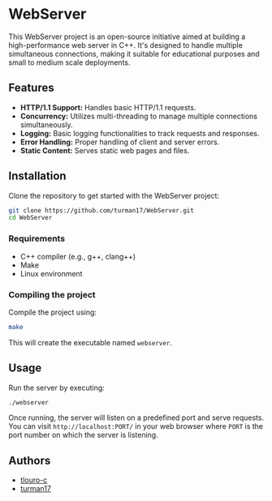 # WebServer

This WebServer project is an open-source initiative aimed at building a high-performance web server in C++. It's designed to handle multiple simultaneous connections, making it suitable for educational purposes and small to medium scale deployments.

## Features

- **HTTP/1.1 Support:** Handles basic HTTP/1.1 requests.
- **Concurrency:** Utilizes multi-threading to manage multiple connections simultaneously.
- **Logging:** Basic logging functionalities to track requests and responses.
- **Error Handling:** Proper handling of client and server errors.
- **Static Content:** Serves static web pages and files.

## Installation

Clone the repository to get started with the WebServer project:

```bash
git clone https://github.com/turman17/WebServer.git
cd WebServer
```

### Requirements

- C++ compiler (e.g., g++, clang++)
- Make
- Linux environment

### Compiling the project

Compile the project using:

```bash
make
```

This will create the executable named `webserver`.

## Usage

Run the server by executing:

```bash
./webserver
```

Once running, the server will listen on a predefined port and serve requests. You can visit `http://localhost:PORT/` in your web browser where `PORT` is the port number on which the server is listening.

## Authors

- [tlouro-c](https://github.com/tlouro-c)
- [turman17](https://github.com/turman17)
